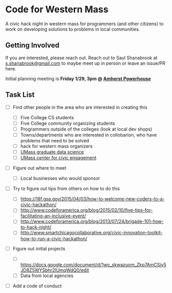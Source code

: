 # Code for Western Mass

A civic hack night in western mass for programmers (and other citizens)
to work on developing solutions to problems in local communities.

## Getting Involved

If you are interested, please reach out. Reach out to Saul Shanabrook at s.shanabrook@gmail.com to maybe meet up in person or leave an issue/PR here.

Initial planning meeting is **Friday 1/29, 3pm @ [Amherst Powerhouse](https://www.google.com/maps/place/Power+House,+East+Dr,+Amherst,+MA+01002/@42.372125,-72.5130709,19z/data=!4m2!3m1!1s0x89e6cdf0980c712b:0x5ba011f36a203c3d)**

## Task List
- [ ] Find other people in the area who are interested in creating this
  - [ ] Five College CS students
  - [ ] Five College community organizing students
  - [ ] Programmers outside of the colleges (look at local dev shops)
  - [ ] Towns/departments who are interested in collobarion, who have problems that need to be solved
  - [ ] hack for western mass organizers
  - [ ] [UMass graduate data science](http://gridclub.io/)
  - [ ] [UMass center for civic engagement](http://cesl.umass.edu/contactus)
- [ ] Figure out where to meet
  - [ ] Local businesses who would sponsor
- [ ] Try to figure out tips from others on how to do this
  - [ ] https://18f.gsa.gov/2015/04/03/how-to-welcome-new-coders-to-a-civic-hackathon/
  - [ ] http://www.codeforamerica.org/blog/2015/02/10/five-tips-for-facilitating-an-inclusive-event/
  - [ ] http://www.codeforamerica.org/blog/2013/07/24/brigade-101-how-to-hack-night/
  - [ ] http://www.smartchicagocollaborative.org/civic-innovation-toolkit-how-to-run-a-civic-hackathon/
- [ ] Figure out initial projects
  - [ ] https://docs.google.com/document/d/1wo_skwazuom_Zkp7AmCSjy5JD8Z5WYSbhr2IUmqWdQ0/edit
  - [ ] Data from local agencies
- [ ] Add a code of conduct


